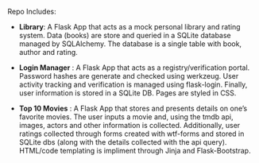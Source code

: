 Repo Includes: 

* __Library__: A Flask App that acts as a mock personal library and rating system. Data (books) are store and queried in a SQLite database managed by SQLAlchemy.  The database is a single table with book, author and rating. 

* __Login Manager__ : A Flask App that acts as a registry/verification portal. Password hashes are generate and checked using werkzeug. User activity tracking and verification is managed using flask-login. Finally, user information is stored in a SQLite DB. Pages are styled in CSS. 

* __Top 10 Movies__ :  A Flask App that stores and presents details on one’s favorite movies. The user inputs a movie and, using the tmdb api, images, actors and other information is collected. Additionally, user ratings collected through forms created with wtf-forms and stored in SQLite dbs (along with the details collected with the api query). HTML/code templating is impliment through Jinja and Flask-Bootstrap.

